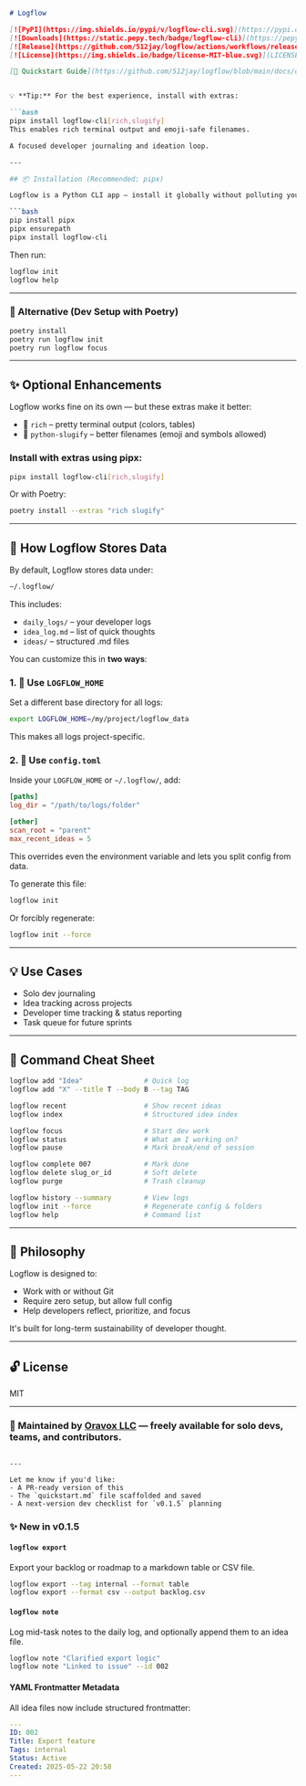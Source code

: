 ````md
# Logflow

[![PyPI](https://img.shields.io/pypi/v/logflow-cli.svg)](https://pypi.org/project/logflow-cli/)
[![Downloads](https://static.pepy.tech/badge/logflow-cli)](https://pepy.tech/project/logflow-cli)
[![Release](https://github.com/512jay/logflow/actions/workflows/release.yml/badge.svg)](https://github.com/512jay/logflow/actions/workflows/release.yml)
[![License](https://img.shields.io/badge/license-MIT-blue.svg)](LICENSE)

[📘 Quickstart Guide](https://github.com/512jay/logflow/blob/main/docs/quickstart.md) – Learn how to install and use Logflow in minutes.


💡 **Tip:** For the best experience, install with extras:

```bash
pipx install logflow-cli[rich,slugify]
This enables rich terminal output and emoji-safe filenames.

A focused developer journaling and ideation loop.

---

## 📦 Installation (Recommended: pipx)

Logflow is a Python CLI app — install it globally without polluting your system Python:

```bash
pip install pipx
pipx ensurepath
pipx install logflow-cli
````

Then run:

```bash
logflow init
logflow help
```

---

### 🔧 Alternative (Dev Setup with Poetry)

```bash
poetry install
poetry run logflow init
poetry run logflow focus
```

---

## ✨ Optional Enhancements

Logflow works fine on its own — but these extras make it better:

* 🎨 `rich` – pretty terminal output (colors, tables)
* 🐍 `python-slugify` – better filenames (emoji and symbols allowed)

### Install with extras using pipx:

```bash
pipx install logflow-cli[rich,slugify]
```

Or with Poetry:

```bash
poetry install --extras "rich slugify"
```

---

## 🧠 How Logflow Stores Data

By default, Logflow stores data under:

```bash
~/.logflow/
```

This includes:

* `daily_logs/` – your developer logs
* `idea_log.md` – list of quick thoughts
* `ideas/` – structured .md files

You can customize this in **two ways**:

### 1. 🔧 Use `LOGFLOW_HOME`

Set a different base directory for all logs:

```bash
export LOGFLOW_HOME=/my/project/logflow_data
```

This makes all logs project-specific.

### 2. 📝 Use `config.toml`

Inside your `LOGFLOW_HOME` or `~/.logflow/`, add:

```toml
[paths]
log_dir = "/path/to/logs/folder"

[other]
scan_root = "parent"
max_recent_ideas = 5
```

This overrides even the environment variable and lets you split config from data.

To generate this file:

```bash
logflow init
```

Or forcibly regenerate:

```bash
logflow init --force
```

---

## 💡 Use Cases

* Solo dev journaling
* Idea tracking across projects
* Developer time tracking & status reporting
* Task queue for future sprints

---

## 📘 Command Cheat Sheet

```bash
logflow add "Idea"               # Quick log
logflow add "X" --title T --body B --tag TAG

logflow recent                   # Show recent ideas
logflow index                    # Structured idea index

logflow focus                    # Start dev work
logflow status                   # What am I working on?
logflow pause                    # Mark break/end of session

logflow complete 007             # Mark done
logflow delete slug_or_id        # Soft delete
logflow purge                    # Trash cleanup

logflow history --summary        # View logs
logflow init --force             # Regenerate config & folders
logflow help                     # Command list
```

---

## 🎯 Philosophy

Logflow is designed to:

* Work with or without Git
* Require zero setup, but allow full config
* Help developers reflect, prioritize, and focus

It's built for long-term sustainability of developer thought.

---

## 🔓 License

MIT

---

### 📣 Maintained by [Oravox LLC](mailto:oravoxco@gmail.com) — freely available for solo devs, teams, and contributors.

```

---

Let me know if you'd like:
- A PR-ready version of this
- The `quickstart.md` file scaffolded and saved
- A next-version dev checklist for `v0.1.5` planning
```


### ✨ New in v0.1.5

#### `logflow export`
Export your backlog or roadmap to a markdown table or CSV file.

```bash
logflow export --tag internal --format table
logflow export --format csv --output backlog.csv
```

#### `logflow note`
Log mid-task notes to the daily log, and optionally append them to an idea file.

```bash
logflow note "Clarified export logic"
logflow note "Linked to issue" --id 002
```

#### YAML Frontmatter Metadata
All idea files now include structured frontmatter:

```yaml
---
ID: 002
Title: Export feature
Tags: internal
Status: Active
Created: 2025-05-22 20:58
---
```